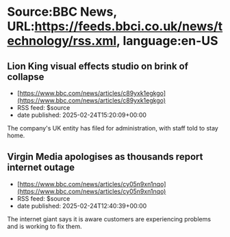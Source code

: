 # Source:BBC News, URL:https://feeds.bbci.co.uk/news/technology/rss.xml, language:en-US

## Lion King visual effects studio on brink of collapse
 - [https://www.bbc.com/news/articles/c89yxk1egkgo](https://www.bbc.com/news/articles/c89yxk1egkgo)
 - RSS feed: $source
 - date published: 2025-02-24T15:20:09+00:00

The company's UK entity has filed for administration, with staff told to stay home.

## Virgin Media apologises as thousands report internet outage
 - [https://www.bbc.com/news/articles/cy05n9xn1nqo](https://www.bbc.com/news/articles/cy05n9xn1nqo)
 - RSS feed: $source
 - date published: 2025-02-24T12:40:39+00:00

The internet giant says it is aware customers are experiencing problems and is working to fix them.

